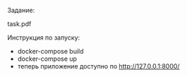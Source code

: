 Задание:

task.pdf

Инструкция по запуску:

- docker-compose build
- docker-compose up
- теперь приложение доступно по http://127.0.0.1:8000/
